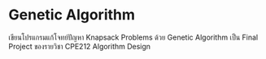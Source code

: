 # Genetic Algorithm

เขียนโปรแกรมแก้โจทย์ปัญหา Knapsack Problems ด้วย Genetic Algorithm เป็น Final Project ของรายวิชา CPE212 Algorithm Design
